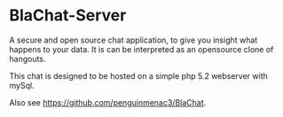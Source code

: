 BlaChat-Server
==============

A secure and open source chat application, to give you insight what happens to your data.
It is can be interpreted as an opensource clone of hangouts.

This chat is designed to be hosted on a simple php 5.2 webserver with mySql.

Also see https://github.com/penguinmenac3/BlaChat.
